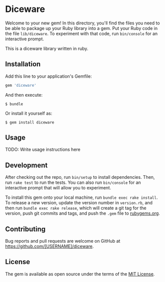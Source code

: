 # Diceware

Welcome to your new gem! In this directory, you'll find the files you need to be able to package up your Ruby library into a gem. Put your Ruby code in the file `lib/diceware`. To experiment with that code, run `bin/console` for an interactive prompt.

This is a diceware library written in ruby.

## Installation

Add this line to your application's Gemfile:

```ruby
gem 'diceware'
```

And then execute:

    $ bundle

Or install it yourself as:

    $ gem install diceware

## Usage

TODO: Write usage instructions here

## Development

After checking out the repo, run `bin/setup` to install dependencies. Then, run `rake test` to run the tests. You can also run `bin/console` for an interactive prompt that will allow you to experiment.

To install this gem onto your local machine, run `bundle exec rake install`. To release a new version, update the version number in `version.rb`, and then run `bundle exec rake release`, which will create a git tag for the version, push git commits and tags, and push the `.gem` file to [rubygems.org](https://rubygems.org).

## Contributing

Bug reports and pull requests are welcome on GitHub at https://github.com/[USERNAME]/diceware.


## License

The gem is available as open source under the terms of the [MIT License](http://opensource.org/licenses/MIT).


